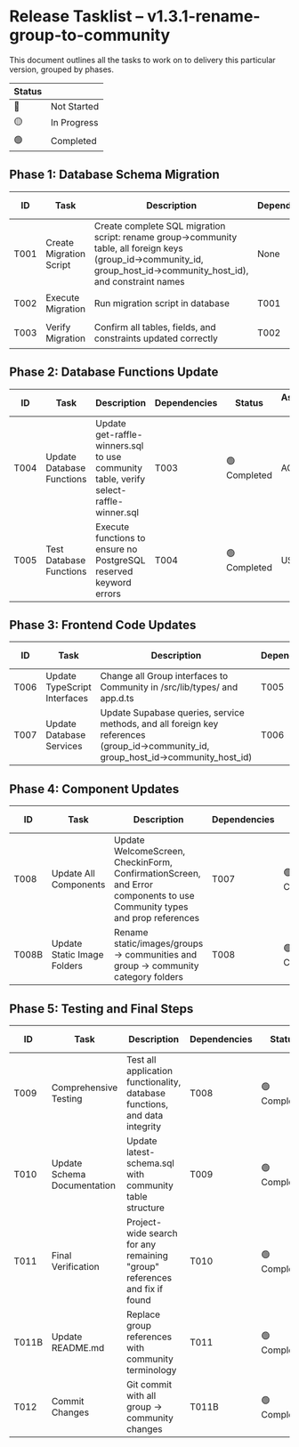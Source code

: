 # Release Tasklist – v1.3.1-rename-group-to-community
This document outlines all the tasks to work on to delivery this particular version, grouped by phases.

| Status |      |
|--------|------|
| 🔴 | Not Started |
| 🟡 | In Progress |
| 🟢 | Completed |

## Phase 1: Database Schema Migration

| ID  | Task             | Description                             | Dependencies | Status | Assigned To |
|-----|------------------|-----------------------------------------|-------------|----------|--------|
| T001 | Create Migration Script | Create complete SQL migration script: rename group→community table, all foreign keys (group_id→community_id, group_host_id→community_host_id), and constraint names | None | 🟢 Completed | AGENT |
| T002 | Execute Migration | Run migration script in database | T001 | 🟢 Completed | USER |
| T003 | Verify Migration | Confirm all tables, fields, and constraints updated correctly | T002 | 🟢 Completed | AGENT |

## Phase 2: Database Functions Update

| ID  | Task             | Description                             | Dependencies | Status | Assigned To |
|-----|------------------|-----------------------------------------|-------------|----------|--------|
| T004 | Update Database Functions | Update get-raffle-winners.sql to use community table, verify select-raffle-winner.sql | T003 | 🟢 Completed | AGENT |
| T005 | Test Database Functions | Execute functions to ensure no PostgreSQL reserved keyword errors | T004 | 🟢 Completed | USER |

## Phase 3: Frontend Code Updates

| ID  | Task             | Description                             | Dependencies | Status | Assigned To |
|-----|------------------|-----------------------------------------|-------------|----------|--------|
| T006 | Update TypeScript Interfaces | Change all Group interfaces to Community in /src/lib/types/ and app.d.ts | T005 | 🟢 Completed | AGENT |
| T007 | Update Database Services | Update Supabase queries, service methods, and all foreign key references (group_id→community_id, group_host_id→community_host_id) | T006 | 🟢 Completed | AGENT |

## Phase 4: Component Updates

| ID  | Task             | Description                             | Dependencies | Status | Assigned To |
|-----|------------------|-----------------------------------------|-------------|----------|--------|
| T008 | Update All Components | Update WelcomeScreen, CheckinForm, ConfirmationScreen, and Error components to use Community types and prop references | T007 | 🟢 Completed | AGENT |
| T008B | Update Static Image Folders | Rename static/images/groups → communities and group → community category folders | T008 | 🟢 Completed | USER |

## Phase 5: Testing and Final Steps

| ID  | Task             | Description                             | Dependencies | Status | Assigned To |
|-----|------------------|-----------------------------------------|-------------|----------|--------|
| T009 | Comprehensive Testing | Test all application functionality, database functions, and data integrity | T008 | 🟢 Completed | USER |
| T010 | Update Schema Documentation | Update latest-schema.sql with community table structure | T009 | 🟢 Completed | AGENT |
| T011 | Final Verification | Project-wide search for any remaining "group" references and fix if found | T010 | 🟢 Completed | AGENT |
| T011B | Update README.md | Replace group references with community terminology | T011 | 🟢 Completed | AGENT |
| T012 | Commit Changes | Git commit with all group → community changes | T011B | 🟢 Completed | USER |